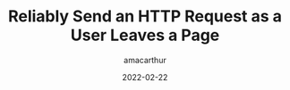 ---
author: amacarthur
date: 2022-02-22
publisher: css
tags:
  - http
target_url: https://css-tricks.com/send-an-http-request-on-page-exit/
title: Reliably Send an HTTP Request as a User Leaves a Page
---